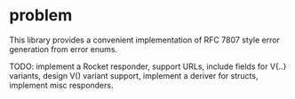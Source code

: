 # problem

This library provides a convenient implementation of RFC 7807 style error generation from error enums.

TODO: implement a Rocket responder, support URLs, include fields for V{..} variants, design V() variant support, implement a deriver for structs, implement misc responders.
